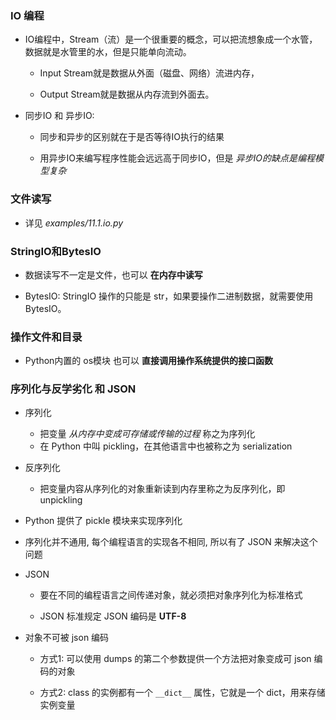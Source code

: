 ### IO 编程
* IO编程中，Stream（流）是一个很重要的概念，可以把流想象成一个水管，数据就是水管里的水，但是只能单向流动。
    * Input Stream就是数据从外面（磁盘、网络）流进内存，

    * Output Stream就是数据从内存流到外面去。


* 同步IO 和 异步IO:
    * 同步和异步的区别就在于是否等待IO执行的结果

    * 用异步IO来编写程序性能会远远高于同步IO，但是 *异步IO的缺点是编程模型复杂*



### 文件读写
* 详见 *examples/11.1.io.py*


### StringIO和BytesIO
* 数据读写不一定是文件，也可以 **在内存中读写**

* BytesIO:
    StringIO 操作的只能是 str，如果要操作二进制数据，就需要使用 BytesIO。


### 操作文件和目录
* Python内置的 os模块 也可以 **直接调用操作系统提供的接口函数**


### 序列化与反学劣化 和 JSON
* 序列化
    * 把变量 *从内存中变成可存储或传输的过程* 称之为序列化
    * 在 Python 中叫 pickling，在其他语言中也被称之为 serialization

* 反序列化
    * 把变量内容从序列化的对象重新读到内存里称之为反序列化，即 unpickling

* Python 提供了 pickle 模块来实现序列化

* 序列化并不通用, 每个编程语言的实现各不相同, 所以有了 JSON 来解决这个问题

* JSON
    * 要在不同的编程语言之间传递对象，就必须把对象序列化为标准格式

    * JSON 标准规定 JSON 编码是 **UTF-8**

* 对象不可被 json 编码
    * 方式1: 可以使用 dumps 的第二个参数提供一个方法把对象变成可 json 编码的对象

    * 方式2: class 的实例都有一个 `__dict__` 属性，它就是一个 dict，用来存储实例变量
